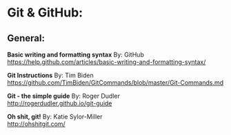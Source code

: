 # Git & GitHub:<br>

## General:<br>

**Basic writing and formatting syntax**
By: GitHub<br>
https://help.github.com/articles/basic-writing-and-formatting-syntax/

**Git Instructions**
By: Tim Biden<br>
https://github.com/TimBiden/GitCommands/blob/master/Git-Commands.md

**Git - the simple guide**
By: Roger Dudler<br>
http://rogerdudler.github.io/git-guide

**Oh shit, git!**
By: Katie Sylor-Miller<br>
http://ohshitgit.com/
